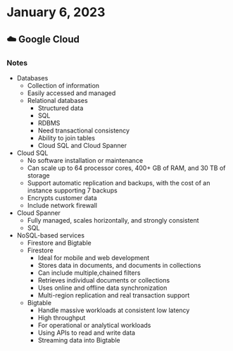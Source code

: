 # January 6, 2023

## ☁️ Google Cloud

### Notes

- Databases
  - Collection of information
  - Easily accessed and managed
  - Relational databases
    - Structured data
    - SQL
    - RDBMS
    - Need transactional consistency
    - Ability to join tables
    - Cloud SQL and Cloud Spanner
- Cloud SQL
  - No software installation or maintenance
  - Can scale up to 64 processor cores, 400+ GB of RAM, and 30 TB of storage
  - Support automatic replication and backups, with the cost of an instance supporting 7 backups
  - Encrypts customer data
  - Include network firewall
- Cloud Spanner
  - Fully managed, scales horizontally, and strongly consistent
  - SQL
- NoSQL-based services
  - Firestore and Bigtable
  - Firestore
    - Ideal for mobile and web development
    - Stores data in documents, and documents in collections
    - Can include multiple,chained filters
    - Retrieves individual documents or collections
    - Uses online and offline data synchronization
    - Multi-region replication and real transaction support
  - Bigtable
    - Handle massive workloads at consistent low latency
    - High throughput
    - For operational or analytical workloads
    - Using APIs to read and write data
    - Streaming data into Bigtable
